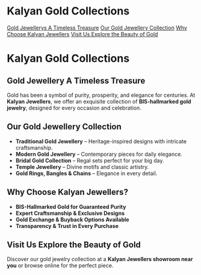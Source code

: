 

# Kalyan Gold Collections



<div class="sidebar">
  <a href="#gold-jewellery-a-timeless-treasure">Gold Jewellerys A Timeless Treasure</a>
  <a href="#our-gold-jewellery-collection">Our Gold Jewellery Collection</a>
  <a href="#why-choose-kalyan-jewellers">Why Choose Kalyan Jewellers</a>
  <a href="#visit-us-explore-the-beauty-of-gold">Visit Us Explore the Beauty of Gold</a>
</div>

# **Kalyan Gold Collections**


## **Gold Jewellery A Timeless Treasure**  

Gold has been a symbol of purity, prosperity, and elegance for centuries. At **Kalyan Jewellers**, we offer an exquisite collection of **BIS-hallmarked gold jewelry**, designed for every occasion and celebration.  

## **Our Gold Jewellery Collection**  

- **Traditional Gold Jewellery** – Heritage-inspired designs with intricate craftsmanship.  
- **Modern Gold Jewellery** – Contemporary pieces for daily elegance.  
- **Bridal Gold Collection** – Regal sets perfect for your big day.  
- **Temple Jewellery** – Divine motifs and classic artistry.  
- **Gold Rings, Bangles & Chains** – Elegance in every detail.  

## **Why Choose Kalyan Jewellers?**  

- **BIS-Hallmarked Gold for Guaranteed Purity**  
- **Expert Craftsmanship & Exclusive Designs**  
- **Gold Exchange & Buyback Options Available**  
- **Transparency & Trust in Every Purchase**  

## **Visit Us Explore the Beauty of Gold**  

Discover our gold jewelry collection at a **Kalyan Jewellers showroom near you** or browse online for the perfect piece.  








<style>
/* Slide and highlight heading on hover */
h1:hover,
h2:hover,
h3:hover,
h4:hover,
h5:hover,
h6:hover {
  transform: translateX(4px); /* Slide effect */
  
  transition: all 0.3s ease-in-out;
  cursor: pointer;
  padding-inline: 4px;
  border-radius: 4px;
}
</style>
